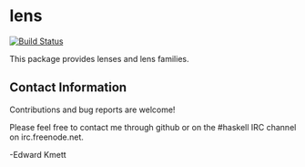 lens
====

[![Build Status](https://secure.travis-ci.org/ekmett/lens.png?branch=master)](http://travis-ci.org/ekmett/lens)

This package provides lenses and lens families.

Contact Information
-------------------

Contributions and bug reports are welcome!

Please feel free to contact me through github or on the #haskell IRC channel on irc.freenode.net.

-Edward Kmett
